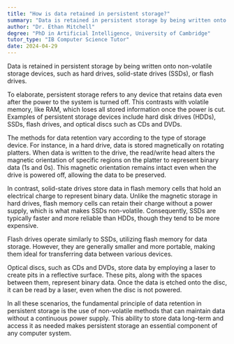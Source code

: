 ```yaml
---
title: "How is data retained in persistent storage?"
summary: "Data is retained in persistent storage by being written onto non-volatile storage devices like hard drives, SSDs, or flash drives."
author: "Dr. Ethan Mitchell"
degree: "PhD in Artificial Intelligence, University of Cambridge"
tutor_type: "IB Computer Science Tutor"
date: 2024-04-29
---
```


Data is retained in persistent storage by being written onto non-volatile storage devices, such as hard drives, solid-state drives (SSDs), or flash drives.

To elaborate, persistent storage refers to any device that retains data even after the power to the system is turned off. This contrasts with volatile memory, like RAM, which loses all stored information once the power is cut. Examples of persistent storage devices include hard disk drives (HDDs), SSDs, flash drives, and optical discs such as CDs and DVDs.

The methods for data retention vary according to the type of storage device. For instance, in a hard drive, data is stored magnetically on rotating platters. When data is written to the drive, the read/write head alters the magnetic orientation of specific regions on the platter to represent binary data (1s and 0s). This magnetic orientation remains intact even when the drive is powered off, allowing the data to be preserved.

In contrast, solid-state drives store data in flash memory cells that hold an electrical charge to represent binary data. Unlike the magnetic storage in hard drives, flash memory cells can retain their charge without a power supply, which is what makes SSDs non-volatile. Consequently, SSDs are typically faster and more reliable than HDDs, though they tend to be more expensive.

Flash drives operate similarly to SSDs, utilizing flash memory for data storage. However, they are generally smaller and more portable, making them ideal for transferring data between various devices.

Optical discs, such as CDs and DVDs, store data by employing a laser to create pits in a reflective surface. These pits, along with the spaces between them, represent binary data. Once the data is etched onto the disc, it can be read by a laser, even when the disc is not powered.

In all these scenarios, the fundamental principle of data retention in persistent storage is the use of non-volatile methods that can maintain data without a continuous power supply. This ability to store data long-term and access it as needed makes persistent storage an essential component of any computer system.
    